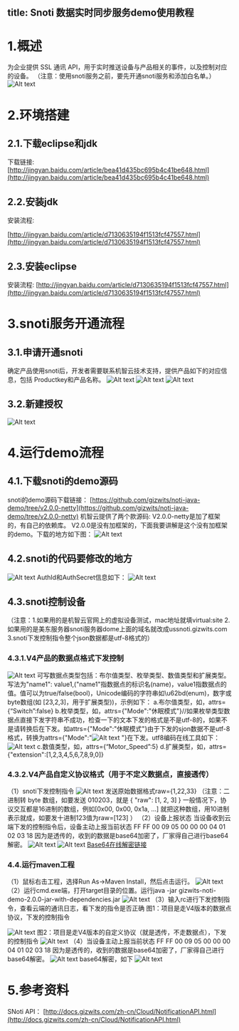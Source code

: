 title:  Snoti 数据实时同步服务demo使用教程
----
# 1.概述
为企业提供 SSL 通讯 API，用于实时推送设备与产品相关的事件，以及控制对应的设备。
（注意：使用snoti服务之前，要先开通snoti服务和添加白名单。）
![Alt text](/assets/zh-cn/UserManual/SNotiAPI/1490856868600.png)

# 2.环境搭建
## 2.1.下载eclipse和jdk
下载链接:
[http://jingyan.baidu.com/article/bea41d435bc695b4c41be648.html](http://jingyan.baidu.com/article/bea41d435bc695b4c41be648.html)
## 2.2.安装jdk
安装流程:

[http://jingyan.baidu.com/article/d7130635194f1513fcf47557.html](http://jingyan.baidu.com/article/d7130635194f1513fcf47557.html)
## 2.3.安装eclipse
安装流程:
[http://jingyan.baidu.com/article/d7130635194f1513fcf47557.html](http://jingyan.baidu.com/article/d7130635194f1513fcf47557.html)
# 3.snoti服务开通流程
## 3.1.申请开通snoti
确定产品使用snoti后，开发者需要联系机智云技术支持，提供产品如下的对应信息，包括
Productkey和产品名称。
![Alt text](/assets/zh-cn/UserManual/SNotiAPI/1490857118643.png)
![Alt text](/assets/zh-cn/UserManual/SNotiAPI/1490857126972.png)
![Alt text](/assets/zh-cn/UserManual/SNotiAPI/1490857171212.png)

## 3.2.新建授权
![Alt text](/assets/zh-cn/UserManual/SNotiAPI/1490857211637.png)

# 4.运行demo流程
## 4.1.下载snoti的demo源码
snoti的demo源码下载链接：
[https://github.com/gizwits/noti-java-demo/tree/v2.0.0-netty](https://github.com/gizwits/noti-java-demo/tree/v2.0.0-netty)
机智云提供了两个款源码:
V2.0.0-netty是加了框架的，有自己的依赖库。
V2.0.0是没有加框架的，下面我要讲解是这个没有加框架的demo。下载的地方如下图：
![Alt text](/assets/zh-cn/UserManual/SNotiAPI/1490857294272.png)

## 4.2.snoti的代码要修改的地方
![Alt text](/assets/zh-cn/UserManual/SNotiAPI/1490857318796.png)
AuthId和AuthSecret信息如下：
![Alt text](/assets/zh-cn/UserManual/SNotiAPI/1490857349059.png)

## 4.3.snoti控制设备
（注意：1.如果用的是机智云官网上的虚拟设备测试，mac地址就填virtual:site
2.如果用的是美东服务器snoti服务器dome上面的域名就改成ussnoti.gizwits.com
3.snoti下发控制指令整个json数据都是utf-8格式的）

### 4.3.1.V4产品的数据点格式下发控制
![Alt text](/assets/zh-cn/UserManual/SNotiAPI/1490857377784.png)
可写数据点类型包括：布尔值类型、枚举类型、数值类型和扩展类型。写法为"name1": value1,("name1"指数据点的标识名(name)，value1指数据点的值。值可以为true/false(bool)，Unicode编码的字符串如\u62bd(enum)，数字或byte数组(如 [23,2,3]，用于扩展类型))，示例如下：
a.布尔值类型，如，attrs={“Switch”:false}
b.枚举类型，如，attrs={"Mode":"休眠模式"}//如果枚举类型数据点直接下发字符串不成功，检查一下的文本下发的格式是不是utf-8的，如果不是请转换后在下发。如attrs={"Mode":"休眠模式"}由于下发的sjon数据不是utf-8格式，转换为attrs={"Mode":"![Alt text](/assets/zh-cn/UserManual/SNotiAPI/1490857981790.png)
"}在下发。utf8编码在线工具如下：
![Alt text](/assets/zh-cn/UserManual/SNotiAPI/1490858001512.png)
c.数值类型，如，attrs={“Motor_Speed”:5}
d.扩展类型，如，attrs={"extension":[1,2,3,4,5,6,7,8,9,0]}


### 4.3.2.V4产品自定义协议格式（用于不定义数据点，直接透传）
（1）snoti下发控制指令
![Alt text](/assets/zh-cn/UserManual/SNotiAPI/1490858050560.png)
发送原始数据格式raw={1,22,33}
（注意：二进制转 byte 数组，如要发送 010203，就是
{
"raw": [1, 2, 3]
}
一般情况下，协议交互都是16进制的数组，例如[0x00, 0x00, 0x1a, ...] 
就把这种数组，用10进制表示就成，如要发十进制123值为raw=[123]
）
（2）设备上报状态
当设备收到云端下发的控制指令后，设备主动上报当前状态
FF FF 00 09 05 00 00 00 04 01 02 03 18 
因为是透传的，收到的数据是base64加密了，厂家得自己进行base64解密。
![Alt text](/assets/zh-cn/UserManual/SNotiAPI/1490858101947.png)
![Alt text](/assets/zh-cn/UserManual/SNotiAPI/1490858110840.png)
[Base64在线解密链接](http://docs.gizwits.com/zh-cn/tools/Base64_encode_decode.html)
### 4.4.运行maven工程
（1）鼠标右击工程，选择Run As->Maven Install，然后点击运行。
![Alt text](/assets/zh-cn/UserManual/SNotiAPI/1490858155758.png)
（2）运行cmd.exe端，打开target目录的位置。运行java -jar gizwits-noti-demo-2.0.0-jar-with-dependencies.jar
![Alt text](/assets/zh-cn/UserManual/SNotiAPI/1490858171472.png)
（3）输入rc进行下发控制指令，查看云端的通讯日志，看下发的指令是否正确
图1：项目是走V4版本的数据点协议，下发的控制指令

![Alt text](/assets/zh-cn/UserManual/SNotiAPI/1490858188425.png)
图2：项目是走V4版本的自定义协议（就是透传，不走数据点），下发的控制指令
![Alt text](/assets/zh-cn/UserManual/SNotiAPI/1490858208857.png)
（4）当设备主动上报当前状态
FF FF 00 09 05 00 00 00 04 01 02 03 18 
因为是透传的，收到的数据是base64加密了，厂家得自己进行base64解密。
![Alt text](/assets/zh-cn/UserManual/SNotiAPI/1490858221857.png)
base64解密，如下
![Alt text](/assets/zh-cn/UserManual/SNotiAPI/1490858234561.png)

# 5.参考资料
SNoti API：
[http://docs.gizwits.com/zh-cn/Cloud/NotificationAPI.html](http://docs.gizwits.com/zh-cn/Cloud/NotificationAPI.html)
